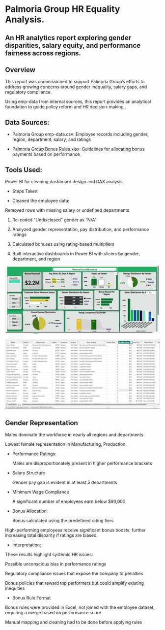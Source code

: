 # Palmoria Group HR Equality Analysis.

## An HR analytics report exploring gender disparities, salary equity, and performance fairness across regions.


## Overview

 This report was commissioned to support Palmoria Group’s efforts to address growing concerns around gender inequality, salary gaps, and regulatory compliance.

 Using emp-data from internal sources, this report provides an analytical foundation to guide policy reform and HR decision-making.



## Data Sources:

 - Palmoria Group emp-data.csv: Employee records including gender, region, department, salary, and ratings

 - Palmoria Group Bonus Rules.xlsx: Guidelines for allocating bonus payments based on performance


## Tools Used:

  Power BI for cleaning,dashboard design and DAX analysis


- Steps Taken:

-  Cleaned the employee data:

 Removed rows with missing salary or undefined departments

1. Re-coded "Undisclosed" gender as “N/A”


2. Analyzed gender representation, pay distribution, and performance ratings


3. Calculated bonuses using rating-based multipliers


4. Built interactive dashboards in Power BI with slicers by gender, department, and region


![Image](https://github.com/Omotoso-Bukola/Palmora-Group-Hr-Analysis-Project/blob/main/My%20Bi%20Project%20Screenshot.png)



![Image](https://github.com/Omotoso-Bukola/Palmora-Group-Hr-Analysis-Project/blob/main/My%20table%20screenshot.png)


## Gender Representation

  Males dominate the workforce in nearly all regions and departments

  Lowest female representation in Manufacturing, Production.


  - Performance Ratings:

    Males are disproportionately present in higher performance brackets

    

- Salary Structure

  Gender pay gap is evident in at least 5 departments

-  Minimum Wage Compliance

   A significant number of employees earn below $90,000


-  Bonus Allocation:

   Bonus calculated using the predefined rating tiers

  High-performing employees receive significant bonus boosts, further increasing total disparity if ratings are biased


- Interpretation:

These results highlight systemic HR issues:

Possible unconscious bias in performance ratings

Regulatory compliance issues that expose the company to penalties

Bonus policies that reward top performers but could amplify existing inequities



- Bonus Rule Format

 Bonus rules were provided in Excel, not joined with the employee dataset, requiring a merge based on performance score

 Manual mapping and cleaning had to be done before applying rules

